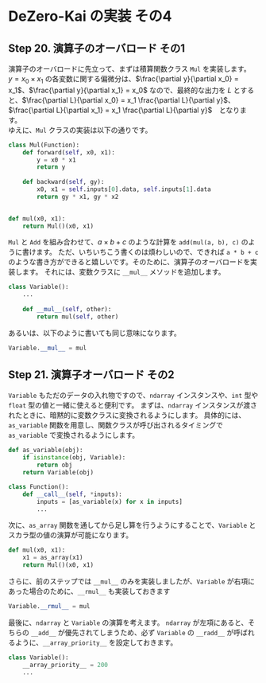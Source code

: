 # DeZero-Kai の実装 その4

## Step 20. 演算子のオーバロード その1
演算子のオーバロードに先立って、まずは積算関数クラス ```Mul``` を実装します。
$y = x_0 \times x_1$ の各変数に関する偏微分は、$\frac{\partial y}{\partial x_0} = x_1$、$\frac{\partial y}{\partial x_1} = x_0$ なので、最終的な出力を $L$ とすると、$\frac{\partial L}{\partial x_0} = x_1 \frac{\partial L}{\partial y}$、$\frac{\partial L}{\partial x_1} = x_1 \frac{\partial L}{\partial y}$　となります。  
ゆえに、```Mul``` クラスの実装は以下の通りです。

```python
class Mul(Function):
    def forward(self, x0, x1):
        y = x0 * x1
        return y
    
    def backward(self, gy):
        x0, x1 = self.inputs[0].data, self.inputs[1].data
        return gy * x1, gy * x2
    

def mul(x0, x1):
    return Mul()(x0, x1)
```

```Mul``` と ```Add``` を組み合わせて、$a \times b + c$ のような計算を ```add(mul(a, b), c)``` のように書けます。
ただ、いちいちこう書くのは煩わしいので、できれば ```a * b + c``` のような書き方ができると嬉しいです。そのために、演算子のオーバロードを実装します。
それには、変数クラスに ```__mul__``` メソッドを追加します。

```python
class Variable():
    ...
    
    def __mul__(self, other):
        return mul(self, other)
```

あるいは、以下のように書いても同じ意味になります。

```python
Variable.__mul__ = mul
```

## Step 21. 演算子オーバロード その2
```Variable``` もただのデータの入れ物ですので、```ndarray``` インスタンスや、```int``` 型や ```float``` 型の値と一緒に使えると便利です。
まずは、```ndarray``` インスタンスが渡されたときに、暗黙的に変数クラスに変換されるようにします。
具体的には、```as_variable``` 関数を用意し、関数クラスが呼び出されるタイミングで ```as_variable``` で変換されるようにします。

```python
def as_variable(obj):
    if isinstance(obj, Variable):
        return obj
    return Variable(obj)

class Function():
    def __call__(self, *inputs):
        inputs = [as_variable(x) for x in inputs]
        ...
```

次に、```as_array``` 関数を通してから足し算を行うようにすることで、```Variable``` とスカラ型の値の演算が可能になります。

```python
def mul(x0, x1):
    x1 = as_array(x1)
    return Mul()(x0, x1)
```

さらに、前のステップでは ```__mul__``` のみを実装しましたが、```Variable``` が右項にあった場合のために、```__rmul__``` も実装しておきます

```python
Variable.__rmul__ = mul
```

最後に、```ndarray``` と ```Variable``` の演算を考えます。
```ndarray``` が左項にあると、そちらの ```__add__``` が優先されてしまうため、必ず ```Variable``` の ```__radd__``` が呼ばれるように、```__array_priority__``` を設定しておきます。

```python
class Variable():
    __array_priority__ = 200
    ...
```